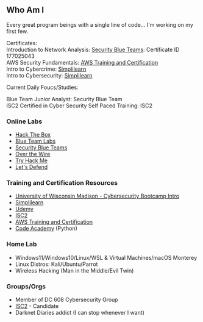 ## Who Am I

Every great program beings with a single line of code... I'm working on my first few.

Certificates:  
Introduction to Network Analysis: [Security Blue Teams](https://securityblue.team/): Certificate ID 177025043  
AWS Security Fundamentals: [AWS Training and Certification](https://www.aws.training/)  
Intro to Cybercrime: [Simplilearn](https://www.simplilearn.com/)  
Intro to Cybersecurity: [Simplilearn](https://www.simplilearn.com/)  

Current Daily Foucs/Studies:   
  
Blue Team Junior Analyst: Security Blue Team  
ISC2 Certified in Cyber Security Self Paced Training: ISC2

### Online Labs
  * [Hack The Box](www.hackthebox.com)
  * [Blue Team Labs](https://blueteamlabs.online/)
  * [Security Blue Teams](https://securityblue.team/)
  * [Over the Wire](https://overthewire.org/wargames/)
  * [Try Hack Me](https://tryhackme.com/)
  * [Let's Defend](https://letsdefend.io/)

### Training and Certification Resources
  * [University of Wisconsin Madison - Cybersecurity Bootcamp Intro](https://digitalskills.wisc.edu/cybersecurity/cyber-security-training-and-certification-options/)
  * [Simplilearn](https://www.simplilearn.com/)
  * [Udemy](https://www.udemy.com/)
  * [ISC2](https://www.isc2.org/)
  * [AWS Training and Certification](https://www.aws.training/)
  * [Code Academy](https://www.codecademy.com/) (Python)

### Home Lab
  * Windows11/Windows10/Linux/WSL & Virtual Machines/macOS Monterey
  * Linux Distros: Kali/Ubuntu/Parrot
  * Wireless Hacking (Man in the Middle/Evil Twin)

### Groups/Orgs
  * Member of DC 608 Cybersecurity Group
  * [ISC2](https://www.isc2.org/) - Candidate
  * Darknet Diaries addict (I can stop whenever I want)
